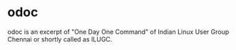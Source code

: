 # odoc
odoc is an excerpt of "One Day One Command" of Indian Linux User Group Chennai or  shortly called as ILUGC.
